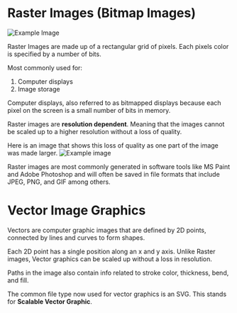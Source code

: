 # Raster Images (Bitmap Images)

![Example Image](https://www.printcnx.com/wp-content/uploads/raster.jpg)


Raster Images are made up of a rectangular grid of pixels. Each pixels color is specified by a number of bits.

Most commonly used for:

1. Computer displays
2. Image storage

Computer displays, also referred to as bitmapped displays because each pixel on the screen is a small number of bits in memory.

Raster images are **resolution dependent**. Meaning that the images cannot be scaled up to a higher resolution without a loss of quality.

Here is an image that shows this loss of quality as one part of the image was made larger.
![Example image](https://vector-conversions.com/images/raster_vs_vector_1.jpg)

Raster images are most commonly generated in software tools like MS Paint and Adobe Photoshop and will often be saved in file formats that include JPEG, PNG, and GIF among others.


# Vector Image Graphics

Vectors are computer graphic images that are defined by 2D points, connected by lines and curves to form shapes.

Each 2D point has a single position along an x and y axis. Unlike Raster images, Vector graphics can be scaled up without a loss in resolution.

Paths in the image also contain info related to stroke color, thickness, bend, and fill.

The common file type now used for vector graphics is an SVG. This stands for **Scalable Vector Graphic**.
